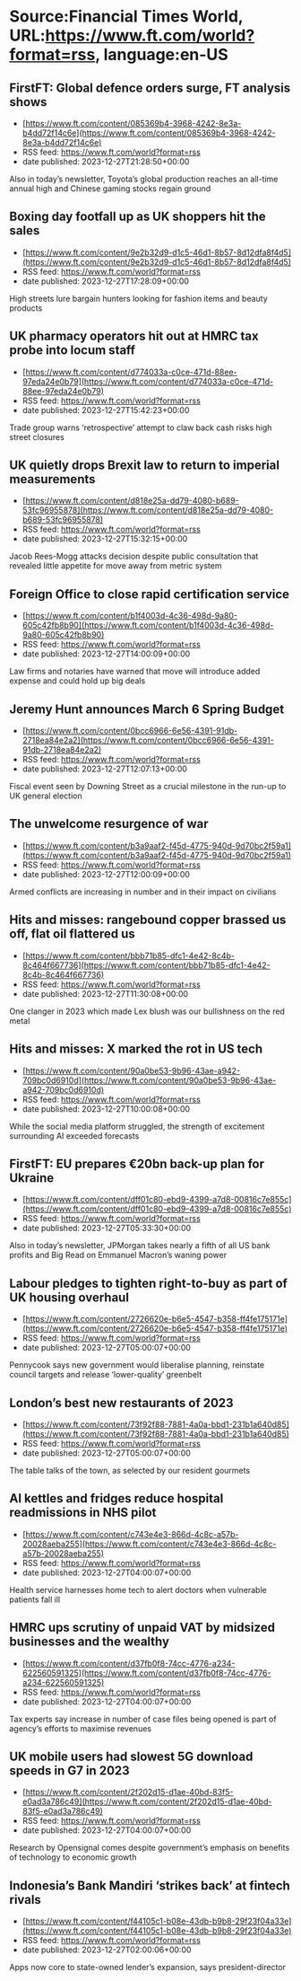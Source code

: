 # Source:Financial Times World, URL:https://www.ft.com/world?format=rss, language:en-US

## FirstFT: Global defence orders surge, FT analysis shows
 - [https://www.ft.com/content/085369b4-3968-4242-8e3a-b4dd72f14c6e](https://www.ft.com/content/085369b4-3968-4242-8e3a-b4dd72f14c6e)
 - RSS feed: https://www.ft.com/world?format=rss
 - date published: 2023-12-27T21:28:50+00:00

Also in today’s newsletter, Toyota’s global production reaches an all-time annual high and Chinese gaming stocks regain ground

## Boxing day footfall up as UK shoppers hit the sales
 - [https://www.ft.com/content/9e2b32d9-d1c5-46d1-8b57-8d12dfa8f4d5](https://www.ft.com/content/9e2b32d9-d1c5-46d1-8b57-8d12dfa8f4d5)
 - RSS feed: https://www.ft.com/world?format=rss
 - date published: 2023-12-27T17:28:09+00:00

High streets lure bargain hunters looking for fashion items and beauty products

## UK pharmacy operators hit out at HMRC tax probe into locum staff
 - [https://www.ft.com/content/d774033a-c0ce-471d-88ee-97eda24e0b79](https://www.ft.com/content/d774033a-c0ce-471d-88ee-97eda24e0b79)
 - RSS feed: https://www.ft.com/world?format=rss
 - date published: 2023-12-27T15:42:23+00:00

Trade group warns ‘retrospective’ attempt to claw back cash risks high street closures

## UK quietly drops Brexit law to return to imperial measurements
 - [https://www.ft.com/content/d818e25a-dd79-4080-b689-53fc96955878](https://www.ft.com/content/d818e25a-dd79-4080-b689-53fc96955878)
 - RSS feed: https://www.ft.com/world?format=rss
 - date published: 2023-12-27T15:32:15+00:00

Jacob Rees-Mogg attacks decision despite public consultation that revealed little appetite for move away from metric system

## Foreign Office to close rapid certification service
 - [https://www.ft.com/content/b1f4003d-4c36-498d-9a80-605c42fb8b90](https://www.ft.com/content/b1f4003d-4c36-498d-9a80-605c42fb8b90)
 - RSS feed: https://www.ft.com/world?format=rss
 - date published: 2023-12-27T14:00:09+00:00

Law firms and notaries have warned that move will introduce added expense and could hold up big deals

## Jeremy Hunt announces March 6 Spring Budget
 - [https://www.ft.com/content/0bcc6966-6e56-4391-91db-2718ea84e2a2](https://www.ft.com/content/0bcc6966-6e56-4391-91db-2718ea84e2a2)
 - RSS feed: https://www.ft.com/world?format=rss
 - date published: 2023-12-27T12:07:13+00:00

Fiscal event seen by Downing Street as a crucial milestone in the run-up to UK general election

## The unwelcome resurgence of war
 - [https://www.ft.com/content/b3a9aaf2-f45d-4775-940d-9d70bc2f59a1](https://www.ft.com/content/b3a9aaf2-f45d-4775-940d-9d70bc2f59a1)
 - RSS feed: https://www.ft.com/world?format=rss
 - date published: 2023-12-27T12:00:09+00:00

Armed conflicts are increasing in number and in their impact on civilians

## Hits and misses: rangebound copper brassed us off, flat oil flattered us
 - [https://www.ft.com/content/bbb71b85-dfc1-4e42-8c4b-8c464f667736](https://www.ft.com/content/bbb71b85-dfc1-4e42-8c4b-8c464f667736)
 - RSS feed: https://www.ft.com/world?format=rss
 - date published: 2023-12-27T11:30:08+00:00

One clanger in 2023 which made Lex blush was our bullishness on the red metal

## Hits and misses: X marked the rot in US tech
 - [https://www.ft.com/content/90a0be53-9b96-43ae-a942-709bc0d6910d](https://www.ft.com/content/90a0be53-9b96-43ae-a942-709bc0d6910d)
 - RSS feed: https://www.ft.com/world?format=rss
 - date published: 2023-12-27T10:00:08+00:00

While the social media platform struggled, the strength of excitement surrounding AI exceeded forecasts

## FirstFT: EU prepares €20bn back-up plan for Ukraine
 - [https://www.ft.com/content/dff01c80-ebd9-4399-a7d8-00816c7e855c](https://www.ft.com/content/dff01c80-ebd9-4399-a7d8-00816c7e855c)
 - RSS feed: https://www.ft.com/world?format=rss
 - date published: 2023-12-27T05:33:30+00:00

Also in today’s newsletter, JPMorgan takes nearly a fifth of all US bank profits and Big Read on Emmanuel Macron’s waning power

## Labour pledges to tighten right-to-buy as part of UK housing overhaul
 - [https://www.ft.com/content/2726620e-b6e5-4547-b358-ff4fe175171e](https://www.ft.com/content/2726620e-b6e5-4547-b358-ff4fe175171e)
 - RSS feed: https://www.ft.com/world?format=rss
 - date published: 2023-12-27T05:00:07+00:00

Pennycook says new government would liberalise planning, reinstate council targets and release ‘lower-quality’ greenbelt

## London’s best new restaurants of 2023
 - [https://www.ft.com/content/73f92f88-7881-4a0a-bbd1-231b1a640d85](https://www.ft.com/content/73f92f88-7881-4a0a-bbd1-231b1a640d85)
 - RSS feed: https://www.ft.com/world?format=rss
 - date published: 2023-12-27T05:00:07+00:00

The table talks of the town, as selected by our resident gourmets

## AI kettles and fridges reduce hospital readmissions in NHS pilot
 - [https://www.ft.com/content/c743e4e3-866d-4c8c-a57b-20028aeba255](https://www.ft.com/content/c743e4e3-866d-4c8c-a57b-20028aeba255)
 - RSS feed: https://www.ft.com/world?format=rss
 - date published: 2023-12-27T04:00:07+00:00

Health service harnesses home tech to alert doctors when vulnerable patients fall ill

## HMRC ups scrutiny of unpaid VAT by midsized businesses and the wealthy
 - [https://www.ft.com/content/d37fb0f8-74cc-4776-a234-622560591325](https://www.ft.com/content/d37fb0f8-74cc-4776-a234-622560591325)
 - RSS feed: https://www.ft.com/world?format=rss
 - date published: 2023-12-27T04:00:07+00:00

Tax experts say increase in number of case files being opened is part of agency’s efforts to maximise revenues

## UK mobile users had slowest 5G download speeds in G7 in 2023
 - [https://www.ft.com/content/2f202d15-d1ae-40bd-83f5-e0ad3a786c49](https://www.ft.com/content/2f202d15-d1ae-40bd-83f5-e0ad3a786c49)
 - RSS feed: https://www.ft.com/world?format=rss
 - date published: 2023-12-27T04:00:07+00:00

Research by Opensignal comes despite government’s emphasis on benefits of technology to economic growth

## Indonesia’s Bank Mandiri ‘strikes back’ at fintech rivals
 - [https://www.ft.com/content/f44105c1-b08e-43db-b9b8-29f23f04a33e](https://www.ft.com/content/f44105c1-b08e-43db-b9b8-29f23f04a33e)
 - RSS feed: https://www.ft.com/world?format=rss
 - date published: 2023-12-27T02:00:06+00:00

Apps now core to state-owned lender’s expansion, says president-director

